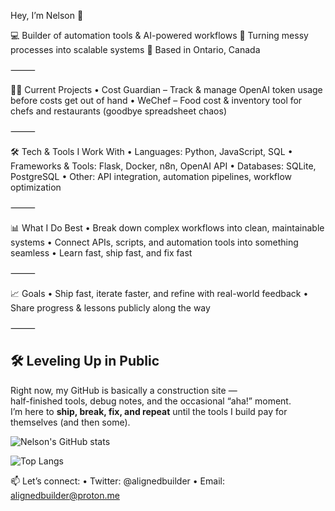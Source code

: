 Hey, I’m Nelson 👋

💻 Builder of automation tools & AI-powered workflows
🚀 Turning messy processes into scalable systems
📍 Based in Ontario, Canada

⸻

🧑‍💻 Current Projects
	•	Cost Guardian – Track & manage OpenAI token usage before costs get out of hand
	•	WeChef – Food cost & inventory tool for chefs and restaurants (goodbye spreadsheet chaos)

⸻

🛠 Tech & Tools I Work With
	•	Languages: Python, JavaScript, SQL
	•	Frameworks & Tools: Flask, Docker, n8n, OpenAI API
	•	Databases: SQLite, PostgreSQL
	•	Other: API integration, automation pipelines, workflow optimization

⸻

📊 What I Do Best
	•	Break down complex workflows into clean, maintainable systems
	•	Connect APIs, scripts, and automation tools into something seamless
	•	Learn fast, ship fast, and fix fast

⸻

📈 Goals
	•	Ship fast, iterate faster, and refine with real-world feedback
	•	Share progress & lessons publicly along the way

⸻

## 🛠️ Leveling Up in Public

Right now, my GitHub is basically a construction site —  
half-finished tools, debug notes, and the occasional “aha!” moment.  
I’m here to **ship, break, fix, and repeat** until the tools I build pay for themselves (and then some).

![Nelson's GitHub stats](https://github-readme-stats.vercel.app/api?username=nelsliu&show_icons=true&theme=radical&hide_rank=false&count_private=true)

![Top Langs](https://github-readme-stats.vercel.app/api/top-langs/?username=nelsliu&layout=compact&theme=radical)

📫 Let’s connect:
	•	Twitter: @alignedbuilder
	•	Email: alignedbuilder@proton.me
